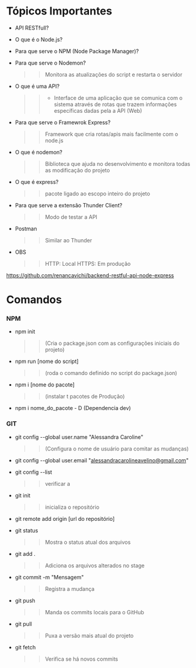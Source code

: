 # Tópicos Importantes

- API RESTfull?
    >>
- O que é o Node.js?
    >>
- Para que serve o NPM (Node Package Manager)?
    >>
- Para que serve o Nodemon?
    >> Monitora as atualizações do script e restarta o servidor
- O que é uma API?
    >> - Interface de uma aplicação que se comunica com o sistema
através de rotas que trazem informações específicas dadas pela a API (Web)
- Para que serve o Framewrok Express?
    >> Framework que cria rotas/apis mais facilmente com o node.js
- O que é nodemon?
    >> Biblioteca que ajuda no desenvolvimento e monitora todas as modificação do projeto
- O que é express?
    >> pacote ligado ao escopo inteiro do projeto
- Para que serve a extensão Thunder Client?
    >> Modo de testar a API 
- Postman
    >> Similar ao Thunder

- OBS
    >> HTTP: Local
    >> HTTPS: Em produção


https://github.com/renancavichi/backend-restful-api-node-express

# Comandos

### NPM

- npm init 
    >> (Cria o package.json com as configurações iniciais do projeto)

- npm run [nome do script] 
    >> (roda o comando definido no script do package.json)

- npm i [nome do pacote] 
    >> (instalar t pacotes de Produção)

- npm i nome_do_pacote - D (Dependencia dev)
    >>


### GIT

- git config --global user.name "Alessandra Caroline"
    >> (Configura o nome de usuário para comitar as mudanças)

- git config --global user.email "alessandracarolineavelino@gmail.com" 

- git config --list
    >> verificar a 

- git init
    >> inicializa o repositório

- git remote add origin [url do repositório]

- git status
    >> Mostra o status atual dos arquivos

- git add .
    >> Adiciona os arquivos alterados no stage

- git commit -m "Mensagem"
    >> Registra a mudança

- git push
    >> Manda os commits locais para o GitHub

- git pull
    >> Puxa a versão mais atual do projeto

- git fetch
    >> Verifica se há novos commits

